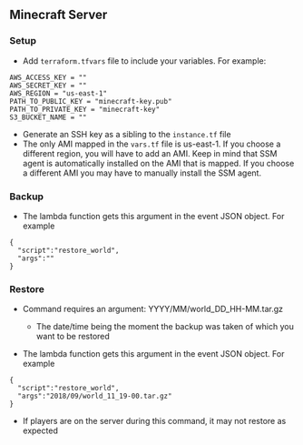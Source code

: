 ## Minecraft Server

### Setup
- Add `terraform.tfvars` file to include your variables. For example:
```
AWS_ACCESS_KEY = ""
AWS_SECRET_KEY = ""
AWS_REGION = "us-east-1"
PATH_TO_PUBLIC_KEY = "minecraft-key.pub"
PATH_TO_PRIVATE_KEY = "minecraft-key"
S3_BUCKET_NAME = ""
```
- Generate an SSH key as a sibling to the `instance.tf` file
- The only AMI mapped in the `vars.tf` file is us-east-1. If you choose a different region, you will have to add an AMI. Keep in mind that SSM agent is automatically installed on the AMI that is mapped. If you choose a different AMI you may have to manually install the SSM agent.

### Backup
- The lambda function gets this argument in the event JSON object. For example 
```
{
  "script":"restore_world",
  "args":""
}
```

### Restore
- Command requires an argument: YYYY/MM/world_DD_HH-MM.tar.gz
  - The date/time being the moment the backup was taken of which you want to be restored

- The lambda function gets this argument in the event JSON object. For example 
```
{
  "script":"restore_world",
  "args":"2018/09/world_11_19-00.tar.gz"
}
```

- If players are on the server during this command, it may not restore as expected